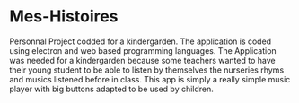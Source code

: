 # Mes-Histoires
Personnal Project codded for a kindergarden. The application is coded using electron and web based programming languages.
The Application was needed for a kindergarden because some teachers wanted to have their young student to be able to listen by themselves the nurseries rhyms and musics listened before in class. This app is simply a really simple music player with big buttons adapted to be used by children. 
